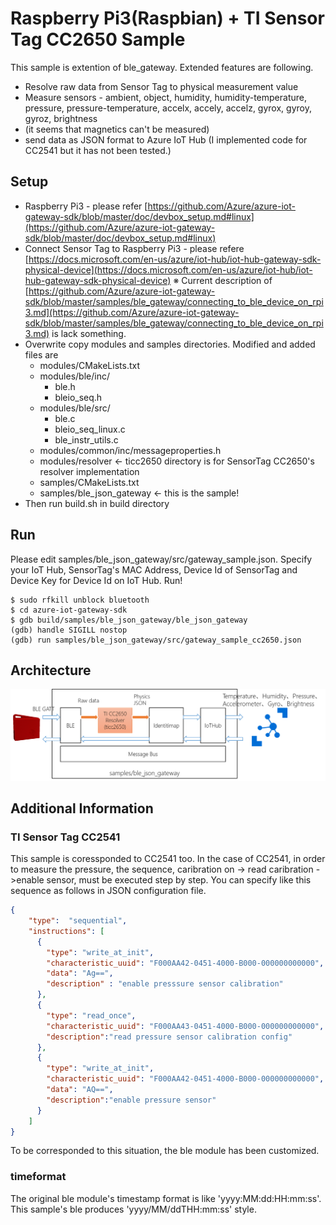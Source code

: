 # Raspberry Pi3(Raspbian) + TI Sensor Tag CC2650 Sample 
This sample is extention of ble_gateway. Extended features are following. 
- Resolve raw data from Sensor Tag to physical measurement value 
- Measure sensors - ambient, object, humidity, humidity-temperature, pressure, pressure-temperature, accelx, accely, accelz, gyrox, gyroy, gyroz, brightness 
- (it seems that magnetics can't be measured) 
- send data as JSON format to Azure IoT Hub 
(I implemented code for CC2541 but it has not been tested.) 

## Setup 
* Raspberry Pi3 - please refer [https://github.com/Azure/azure-iot-gateway-sdk/blob/master/doc/devbox_setup.md#linux](https://github.com/Azure/azure-iot-gateway-sdk/blob/master/doc/devbox_setup.md#linux) 
* Connect Sensor Tag to Raspberry Pi3 - please refere 
[https://docs.microsoft.com/en-us/azure/iot-hub/iot-hub-gateway-sdk-physical-device](https://docs.microsoft.com/en-us/azure/iot-hub/iot-hub-gateway-sdk-physical-device)
※ Current description of [https://github.com/Azure/azure-iot-gateway-sdk/blob/master/samples/ble_gateway/connecting_to_ble_device_on_rpi3.md](https://github.com/Azure/azure-iot-gateway-sdk/blob/master/samples/ble_gateway/connecting_to_ble_device_on_rpi3.md) is lack something. 
* Overwrite copy modules and samples directories. Modified and added files are 
    * modules/CMakeLists.txt 
    * modules/ble/inc/
        * ble.h 
        * bleio_seq.h 
    * modules/ble/src/
        * ble.c 
        * bleio_seq_linux.c 
        * ble_instr_utils.c 
    * modules/common/inc/messageproperties.h 
    * modules/resolver <- ticc2650 directory is for SensorTag CC2650's resolver implementation 
    * samples/CMakeLists.txt 
    * samples/ble_json_gateway <- this is the sample! 
* Then run build.sh in build directory

## Run 
Please edit samples/ble_json_gateway/src/gateway_sample.json. Specify your IoT Hub, SensorTag's MAC Address, Device Id of SensorTag and Device Key for Device Id on IoT Hub. 
Run! 
```shell
$ sudo rfkill unblock bluetooth 
$ cd azure-iot-gateway-sdk 
$ gdb build/samples/ble_json_gateway/ble_json_gateway 
(gdb) handle SIGILL nostop 
(gdb) run samples/ble_json_gateway/src/gateway_sample_cc2650.json 
```
## Architecture
![Architecure](./ble_json_sample_architecture.png)

## Additional Information 
### TI Sensor Tag CC2541 
This sample is coressponded to CC2541 too. 
In the case of CC2541, in  order to measure the pressure, the sequence, caribration on -> read caribration ->enable sensor, must be executed step by step. 
You can specify like this sequence as follows in JSON configuration file.
```json
{
    "type":  "sequential",
    "instructions": [
      {
        "type": "write_at_init",
        "characteristic_uuid": "F000AA42-0451-4000-B000-000000000000",
        "data": "Ag==",
        "description" : "enable presssure sensor calibration"
      },
      {
        "type": "read_once",
        "characteristic_uuid": "F000AA43-0451-4000-B000-000000000000",
        "description":"read pressure sensor calibration config"
      },
      {
        "type": "write_at_init",
        "characteristic_uuid": "F000AA42-0451-4000-B000-000000000000",
        "data": "AQ==",
        "description":"enable pressure sensor"
      }
    ]
}
``` 
To be corresponded to this situation, the ble module has been customized. 

### timeformat 
The original ble module's timestamp format is like 'yyyy:MM:dd:HH:mm:ss'. This sample's ble produces 'yyyy/MM/ddTHH:mm:ss' style. 

